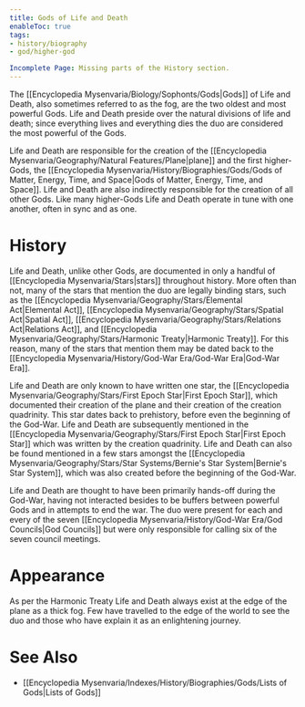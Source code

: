 ```yaml
---
title: Gods of Life and Death
enableToc: true
tags:
- history/biography
- god/higher-god

Incomplete Page: Missing parts of the History section.
---
```


The [[Encyclopedia Mysenvaria/Biology/Sophonts/Gods|Gods]] of Life and Death, also sometimes referred to as the fog, are the two oldest and most powerful Gods. Life and Death preside over the natural divisions of life and death; since everything lives and everything dies the duo are considered the most powerful of the Gods.

Life and Death are responsible for the creation of the [[Encyclopedia Mysenvaria/Geography/Natural Features/Plane|plane]] and the first higher-Gods, the [[Encyclopedia Mysenvaria/History/Biographies/Gods/Gods of Matter, Energy, Time, and Space|Gods of Matter, Energy, Time, and Space]]. Life and Death are also indirectly responsible for the creation of all other Gods. Like many higher-Gods Life and Death operate in tune with one another, often in sync and as one.
# History
Life and Death, unlike other Gods, are documented in only a handful of [[Encyclopedia Mysenvaria/Stars|stars]] throughout history. More often than not, many of the stars that mention the duo are legally binding stars, such as the [[Encyclopedia Mysenvaria/Geography/Stars/Elemental Act|Elemental Act]], [[Encyclopedia Mysenvaria/Geography/Stars/Spatial Act|Spatial Act]], [[Encyclopedia Mysenvaria/Geography/Stars/Relations Act|Relations Act]], and [[Encyclopedia Mysenvaria/Geography/Stars/Harmonic Treaty|Harmonic Treaty]]. For this reason, many of the stars that mention them may be dated back to the [[Encyclopedia Mysenvaria/History/God-War Era/God-War Era|God-War Era]]. 

Life and Death are only known to have written one star, the [[Encyclopedia Mysenvaria/Geography/Stars/First Epoch Star|First Epoch Star]], which documented their creation of the plane and their creation of the creation quadrinity. This star dates back to prehistory, before even the beginning of the God-War. Life and Death are subsequently mentioned in the [[Encyclopedia Mysenvaria/Geography/Stars/First Epoch Star|First Epoch Star]] which was written by the creation quadrinity. Life and Death can also be found mentioned in a few stars amongst the [[Encyclopedia Mysenvaria/Geography/Stars/Star Systems/Bernie's Star System|Bernie's Star System]], which was also created before the beginning of the God-War.

Life and Death are thought to have been primarily hands-off during the God-War, having not interacted besides to be buffers between powerful Gods and in attempts to end the war. The duo were present for each and every of the seven [[Encyclopedia Mysenvaria/History/God-War Era/God Councils|God Councils]] but were only responsible for calling six of the seven council meetings.
# Appearance
As per the Harmonic Treaty Life and Death always exist at the edge of the plane as a thick fog. Few have travelled to the edge of the world to see the duo and those who have explain it as an enlightening journey.
# See Also
- [[Encyclopedia Mysenvaria/Indexes/History/Biographies/Gods/Lists of Gods|Lists of Gods]]